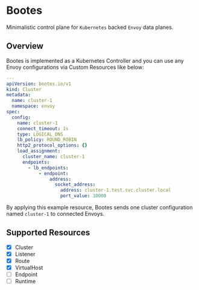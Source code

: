 # Bootes

Minimalistic control plane for `Kubernetes` backed `Envoy` data planes.

## Overview

Bootes is implemented as a Kubernetes Controller and you can use any Envoy configurations via Custom Resources like below:

```yaml
---
apiVersion: bootes.io/v1
kind: Cluster
metadata:
  name: cluster-1
  namespace: envoy
spec:
  config:
    name: cluster-1
    connect_timeout: 1s
    type: LOGICAL_DNS
    lb_policy: ROUND_ROBIN
    http2_protocol_options: {}
    load_assignment:
      cluster_name: cluster-1
      endpoints:
        - lb_endpoints:
            - endpoint:
                address:
                  socket_address:
                    address: cluster-1.test.svc.cluster.local
                    port_value: 10000
```

By applying this example resource, Bootes sends one cluster configuration named `cluster-1` to connected Envoys.

## Supported Resources

- [x] Cluster
- [x] Listener
- [x] Route
- [x] VirtualHost
- [ ] Endpoint
- [ ] Runtime
